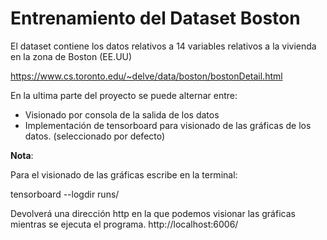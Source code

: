 # Entrenamiento del Dataset Boston

El dataset contiene los datos relativos a 14 variables relativos a la vivienda en la zona de Boston (EE.UU)

https://www.cs.toronto.edu/~delve/data/boston/bostonDetail.html

En la ultima parte del proyecto se puede alternar entre:
* Visionado por consola de la salida de los datos
* Implementación de tensorboard para visionado de las gráficas de los datos. (seleccionado por defecto)

__Nota__:

Para el visionado de las gráficas escribe en la terminal:

  tensorboard --logdir runs/
  
Devolverá una dirección http en la que podemos visionar las gráficas mientras se ejecuta el programa.
http://localhost:6006/

